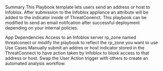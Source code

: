 Summary
This Playbook template lets users send an address or host to Infoblox. After submission to the Infoblox appliance an attribute will be added to the indicator inside of ThreatConenct. This playbook can be modified to send an email notifcation after successful deployment depending on your internal policies.

App Dependencies
Access to an Infoblox server
rp_zone named threatconect or modify the playbook to reflect the rp_zone you want to use
Use Cases
Manually submit an addres or host indicator stored in the ThreatConnect to have action taken by Infoblox to bloxk access to that address or host.
Swap the User Action trigger with others to create an automated analysis workflow.